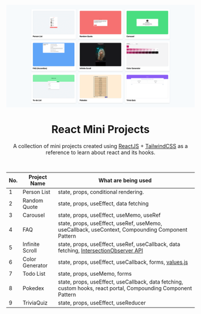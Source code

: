 ![React Mini Projects](src/Assets/images/mini-projects.png)

<h1 align="center"> React Mini Projects </h1>

<p align="center"> A collection of mini projects created using <a href="https://reactjs.org/">ReactJS</a> + <a href="https://tailwindcss.com/">TailwindCSS</a> as a reference to learn about react and its hooks. </p>

<br />

| No. | Project Name | What are being used |
| --- | ------------ | ----------------- |
| 1 | Person List | state, props, conditional rendering. |
| 2 | Random Quote | state, props, useEffect, data fetching |
| 3 | Carousel | state, props, useEffect, useMemo, useRef |
| 4 | FAQ | state, props, useEffect, useRef, useMemo, useCallback, useContext, Compounding Component Pattern |
| 5 | Infinite Scroll | state, props, useEffect, useRef, useCallback, data fetching, [IntersectionObserver API](https://developer.mozilla.org/en-US/docs/Web/API/Intersection_Observer_API) |
| 6 | Color Generator | state, props, useEffect, useCallback, forms, [values.js](https://noeldelgado.github.io/values.js/) |
| 7 | Todo List | state, props, useMemo, forms |
| 8 | Pokedex | state, props, useEffect, useCallback, data fetching, custom hooks, react portal, Compounding Component Pattern |
| 9 | TriviaQuiz | state, props, useEffect, useReducer |
